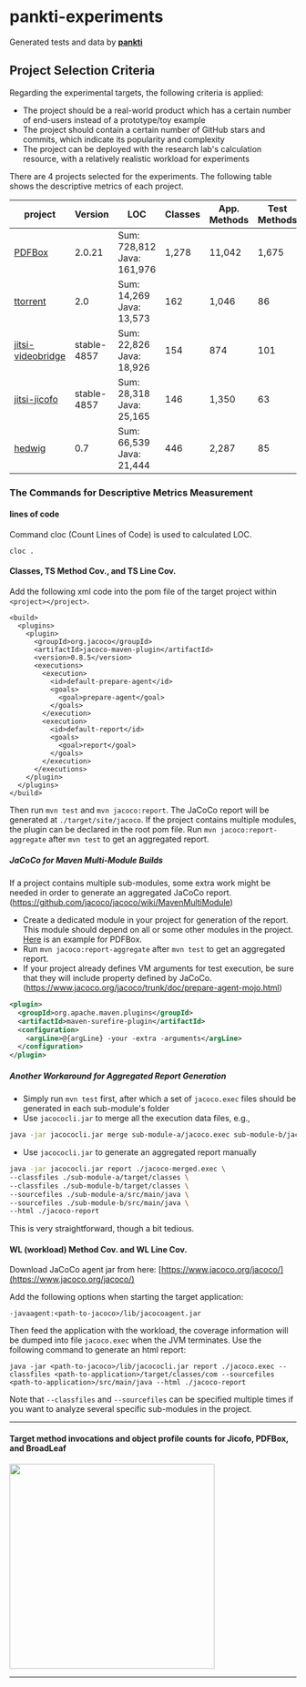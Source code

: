 # pankti-experiments
Generated tests and data by **[pankti](https://github.com/castor-software/pankti)**

## Project Selection Criteria

Regarding the experimental targets, the following criteria is applied:

- The project should be a real-world product which has a certain number of end-users instead of a prototype/toy example
- The project should contain a certain number of GitHub stars and commits, which indicate its popularity and complexity
- The project can be deployed with the research lab's calculation resource, with a relatively realistic workload for experiments

There are 4 projects selected for the experiments. The following table shows the descriptive metrics of each project.

| project       | Version       | LOC   | Classes | App. Methods | Test Methods | TS Method Cov. | TS Line Cov. | WL Method Cov. | WL Line Cov. |
| ------------- | ------------- | ----- | ------- | -------------| ------------ | -------------- | ------------ | -------------- | ------------ |
| [PDFBox](https://github.com/apache/pdfbox/tree/2.0.21) | 2.0.21 | Sum: 728,812 <br> Java: 161,976 | 1,278 | 11,042 | 1,675 | 54.8% <br> 6,049/11,042 | 53.5% <br> 34,653/64,787 | 21.6% <br> 2,390/11,042 | 21.0% <br> 13,630/64,787 |
| [ttorrent](https://github.com/mpetazzoni/ttorrent/tree/ttorrent-2.0) | 2.0 | Sum: 14,269 <br> Java: 13,573 | 162 | 1,046 | 86 | 71.8% <br> 751/1046 | 68.8% <br> 3,542/5,146 | 51.8% <br> 542/1,046 | 49.2% <br> 2,530/5,146 |
| [jitsi-videobridge](https://github.com/jitsi/jitsi-videobridge/tree/stable/jitsi-meet_4857) | stable-4857 | Sum: 22,826 <br> Java: 18,926 | 154 | 874 | 101 | 40.0% <br> 652/1,627 | 33.6% <br> 2,706/8,048 | 50.4% <br> 842/1,671 | 49.0% <br> 3,995/8,148 |
| [jitsi-jicofo](https://github.com/jitsi/jicofo/tree/stable/jitsi-meet_4857) | stable-4857 | Sum: 28,318 <br> Java: 25,165 | 146 | 1,350 | 63 | 49.4% <br> 667/1,350 | 46.7% <br> 3,537/7,571 | 49.3% <br> 665/1,350 | 46.6% <br> 3,528/7,571 |
| [hedwig](http://hwmail.sourceforge.net/) | 0.7 | Sum: 66,539 <br> Java: 21,444 | 446 | 2,287 | 85 | 14.9% <br> 343/2,303 | 12.2% <br> 1,250/10,266 | 36.9% <br> 850/2,303 | 25% <br> 3,002/10,266 |

### The Commands for Descriptive Metrics Measurement

#### lines of code

Command cloc (Count Lines of Code) is used to calculated LOC.

```
cloc .
```

#### Classes, TS Method Cov., and TS Line Cov.

Add the following xml code into the pom file of the target project within `<project></project>`.
```
<build>
  <plugins>
    <plugin>
      <groupId>org.jacoco</groupId>
      <artifactId>jacoco-maven-plugin</artifactId>
      <version>0.8.5</version>
      <executions>
        <execution>
          <id>default-prepare-agent</id>
          <goals>
            <goal>prepare-agent</goal>
          </goals>
        </execution>
        <execution>
          <id>default-report</id>
          <goals>
            <goal>report</goal>
          </goals>
        </execution>
      </executions>
    </plugin>
  </plugins>
</build>
```

Then run `mvn test` and `mvn jacoco:report`. The JaCoCo report will be generated at `./target/site/jacoco`. If the project contains multiple modules, the plugin can be declared in the root pom file. Run `mvn jacoco:report-aggregate` after `mvn test` to get an aggregated report.

##### JaCoCo for Maven Multi-Module Builds

If a project contains multiple sub-modules, some extra work might be needed in order to generate an aggregated JaCoCo report. (https://github.com/jacoco/jacoco/wiki/MavenMultiModule)

- Create a dedicated module in your project for generation of the report. This module should depend on all or some other modules in the project. [Here](https://github.com/gluckzhang/pdfbox/tree/2.0.21-jacoco/aggregate-report) is an example for PDFBox.
- Run `mvn jacoco:report-aggregate` after `mvn test` to get an aggregated report.
- If your project already defines VM arguments for test execution, be sure that they will include property defined by JaCoCo. (https://www.jacoco.org/jacoco/trunk/doc/prepare-agent-mojo.html)

```xml
<plugin>
  <groupId>org.apache.maven.plugins</groupId>
  <artifactId>maven-surefire-plugin</artifactId>
  <configuration>
    <argLine>@{argLine} -your -extra -arguments</argLine>
  </configuration>
</plugin>
```

##### Another Workaround for Aggregated Report Generation

- Simply run `mvn test` first, after which a set of `jacoco.exec` files should be generated in each sub-module's folder
- Use `jacococli.jar` to merge all the execution data files, e.g.,

```bash
java -jar jacococli.jar merge sub-module-a/jacoco.exec sub-module-b/jacoco.exec --destfile jacoco-merged.exec
```
- Use `jacococli.jar` to generate an aggregated report manually

```bash
java -jar jacococli.jar report ./jacoco-merged.exec \
--classfiles ./sub-module-a/target/classes \
--classfiles ./sub-module-b/target/classes \
--sourcefiles ./sub-module-a/src/main/java \
--sourcefiles ./sub-module-b/src/main/java \
--html ./jacoco-report
```
This is very straightforward, though a bit tedious.

#### WL (workload) Method Cov. and WL Line Cov.

Download JaCoCo agent jar from here: [https://www.jacoco.org/jacoco/](https://www.jacoco.org/jacoco/)

Add the following options when starting the target application:

```
-javaagent:<path-to-jacoco>/lib/jacocoagent.jar
```

Then feed the application with the workload, the coverage information will be dumped into file `jacoco.exec` when the JVM terminates. Use the following command to generate an html report:

```
java -jar <path-to-jacoco>/lib/jacococli.jar report ./jacoco.exec --classfiles <path-to-application>/target/classes/com --sourcefiles <path-to-application>/src/main/java --html ./jacoco-report

```

Note that `--classfiles` and `--sourcefiles` can be specified multiple times if you want to analyze several specific sub-modules in the project.
___

#### Target method invocations and object profile counts for Jicofo, PDFBox, and BroadLeaf

<p>
  <img src="https://github.com/castor-software/pankti-experiments/blob/master/invocations.jpg" height=360>
</p>

___
